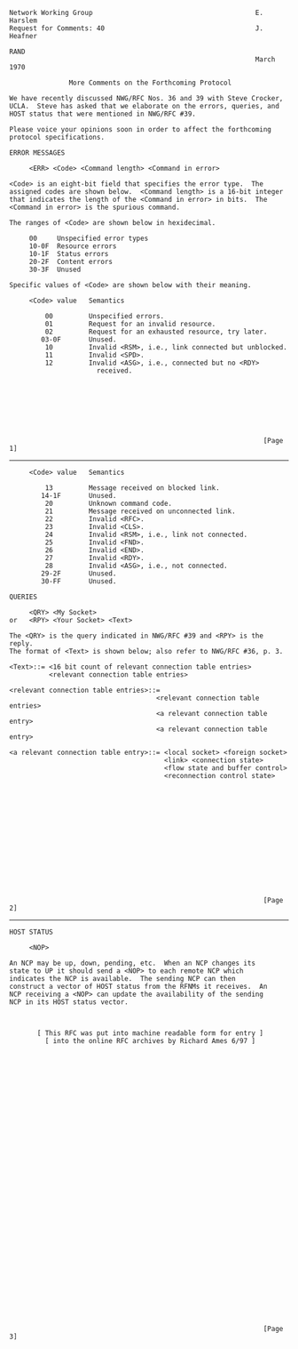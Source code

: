     Network Working Group                                         E. Harslem
    Request for Comments: 40                                      J. Heafner
                                                                        RAND
                                                                  March 1970

                   More Comments on the Forthcoming Protocol

    We have recently discussed NWG/RFC Nos. 36 and 39 with Steve Crocker,
    UCLA.  Steve has asked that we elaborate on the errors, queries, and
    HOST status that were mentioned in NWG/RFC #39.

    Please voice your opinions soon in order to affect the forthcoming
    protocol specifications.

    ERROR MESSAGES

         <ERR> <Code> <Command length> <Command in error>

    <Code> is an eight-bit field that specifies the error type.  The
    assigned codes are shown below.  <Command length> is a 16-bit integer
    that indicates the length of the <Command in error> in bits.  The
    <Command in error> is the spurious command.

    The ranges of <Code> are shown below in hexidecimal.

         00     Unspecified error types
         10-0F  Resource errors
         10-1F  Status errors
         20-2F  Content errors
         30-3F  Unused

    Specific values of <Code> are shown below with their meaning.

         <Code> value   Semantics

             00         Unspecified errors.
             01         Request for an invalid resource.
             02         Request for an exhausted resource, try later.
            03-0F       Unused.
             10         Invalid <RSM>, i.e., link connected but unblocked.
             11         Invalid <SPD>.
             12         Invalid <ASG>, i.e., connected but no <RDY>
                          received.








                                                                    [Page 1]

------------------------------------------------------------------------

``` newpage
     <Code> value   Semantics

         13         Message received on blocked link.
        14-1F       Unused.
         20         Unknown command code.
         21         Message received on unconnected link.
         22         Invalid <RFC>.
         23         Invalid <CLS>.
         24         Invalid <RSM>, i.e., link not connected.
         25         Invalid <FND>.
         26         Invalid <END>.
         27         Invalid <RDY>.
         28         Invalid <ASG>, i.e., not connected.
        29-2F       Unused.
        30-FF       Unused.

QUERIES

     <QRY> <My Socket>
or   <RPY> <Your Socket> <Text>

The <QRY> is the query indicated in NWG/RFC #39 and <RPY> is the reply.
The format of <Text> is shown below; also refer to NWG/RFC #36, p. 3.

<Text>::= <16 bit count of relevant connection table entries>
          <relevant connection table entries>

<relevant connection table entries>::=
                                     <relevant connection table entries>
                                     <a relevant connection table entry>
                                     <a relevant connection table entry>

<a relevant connection table entry>::= <local socket> <foreign socket>
                                       <link> <connection state>
                                       <flow state and buffer control>
                                       <reconnection control state>















                                                                [Page 2]
```

------------------------------------------------------------------------

``` newpage
HOST STATUS

     <NOP>

An NCP may be up, down, pending, etc.  When an NCP changes its
state to UP it should send a <NOP> to each remote NCP which
indicates the NCP is available.  The sending NCP can then
construct a vector of HOST status from the RFNMs it receives.  An
NCP receiving a <NOP> can update the availability of the sending
NCP in its HOST status vector.



       [ This RFC was put into machine readable form for entry ]
         [ into the online RFC archives by Richard Ames 6/97 ]




































                                                                [Page 3]
```
